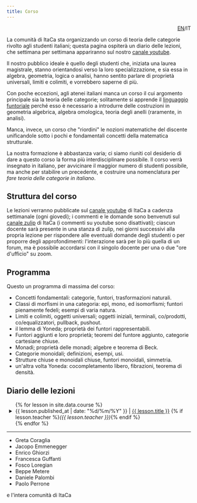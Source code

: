 ```yaml
---
title: Corso
---
```


<div style="text-align: right"><a href="course-eng.html">EN</a>/IT</div>

La comunità di ItaCa sta organizzando un corso di teoria delle categorie rivolto agli studenti italiani; questa pagina ospiterà un diario delle lezioni, che settimana per settimana appariranno sul nostro [canale youtube](https://www.youtube.com/channel/UCKdVVjPg_dHhbIiuzLh4Llg).

Il nostro pubblico ideale è quello degli studenti che, iniziata una laurea magistrale, stanno orientandosi verso la loro specializzazione, e sia essa in algebra, geometria, logica o analisi, hanno sentito parlare di proprietà universali, limiti e colimiti, e vorrebbero saperne di più.

Con poche eccezioni, agli atenei italiani manca un corso il cui argomento principale sia la teoria delle categorie; solitamente si apprende il [linguaggio funtoriale](https://ncatlab.org/nlab/files/GrothendieckIntroductionLangageFonctoriel1965.pdf) perché esso è necessario a introdurre delle costruzioni in geometria algebrica, algebra omologica, teoria degli anelli (raramente, in analisi).

Manca, invece, un corso che "riordini" le nozioni matematiche del discente unificandole sotto i pochi e fondamentali concetti della matematica strutturale.

La nostra formazione è abbastanza varia; ci siamo riuniti col desiderio di dare a questo corso la forma più interdisciplinare possibile. Il corso verrà insegnato in italiano, per avvicinare il maggior numero di studenti possibile, ma anche per stabilire un precedente, e costruire una nomenclatura per _fare teoria delle categorie in italiano_.

## Struttura del corso

Le lezioni verranno pubblicate sul [canale youtube](https://www.youtube.com/channel/UCKdVVjPg_dHhbIiuzLh4Llg/videos) di ItaCa a cadenza settimanale (ogni giovedì); i commenti e le domande sono benvenuti sul [canale zulip](https://itaca.zulipchat.com/) di ItaCa (i commenti su youtube sono disattivati); ciascun docente sarà presente in una stanza di zulip, nei giorni successivi alla propria lezione per rispondere alle eventuali domande degli studenti o per proporre degli approfondimenti: l'interazione sarà per lo più quella di un forum, ma è possibile accordarsi con il singolo docente per una o due "ore d'ufficio" su zoom.

## Programma

Questo un programma di massima del corso:

- Concetti fondamentali: categorie, funtori, trasformazioni naturali.
- Classi di morfismi in una categoria: epi, mono, ed isomorfismi; funtori pienamente fedeli; esempi di varia natura.
- Limiti e colimiti, oggetti universali; oggetti iniziali, terminali, co/prodotti, co/equalizzatori, pullback, pushout.
- il lemma di Yoneda; proprietà dei funtori rappresentabili.
- Funtori aggiunti e loro proprietà; teoremi del funtore aggiunto, categorie cartesiane chiuse.
- Monadi; proprietà delle monadi; algebre e teorema di Beck.
- Categorie monoidali; definizioni, esempi, usi.
- Strutture chiuse e monoidali chiuse, funtori monoidali, simmetria.
- un'altra volta Yoneda: cocompletamento libero, fibrazioni, teorema di densità.


## Diario delle lezioni

<style>
  ul.lessons {
    list-style: none;
  }
  ul.lessons details > summary:first-of-type {
    list-style-position: outside;
  }
  ul.lessons details > summary.empty {
    list-style-type: none;
  }
  ul.lessons ul {
    padding-inline-start: 20px;
  }
</style>

<ul class="lessons">
  {% for lesson in site.data.course %}
    <li>
      <details>
        <summary {% if lesson.sections.size == 0 %}class="empty"{% endif %}>
          <time datetime="{{ lesson.published_at }}">{{ lesson.published_at | date: "%d/%m/%Y" }}</time> |
          <a href="{{ lesson.url }}">{{ lesson.title }}</a>
          {% if lesson.teacher %}<em>({{ lesson.teacher }})</em>{% endif %}
        </summary>
        <ul>
          {% for section in lesson.sections %}
            <li>
              <a href="{{ section.url }}">{{ section.stamp }}</a>
              {{ section.label }}
            </li>
          {% endfor %}
        </ul>
      </details>
    </li>
  {% endfor %}
</ul>

<!-- 1. 7/10/2021  teaser; presentazione dei docenti, alcune idee sul contenuto del corso. [video](https://youtu.be/DIXypXx8-DE) -->
<!-- 2. 14/10/2021 _Paolo Perrone_. Concetti fondamentali: Definizione di categoria. [video](https://youtu.be/2kSgmgo1GO8) -->
<!-- 3. 21/10/2021 _Paolo Perrone_. Concetti fondamentali: Funtori. [video](https://youtu.be/M6iAJO0T-vs) -->
<!-- 4. 28/10/2021 _Paolo Perrone_. Concetti fondamentali: Trasformazioni naturali. [video](https://youtu.be/pgRWfh25x7M) -->
<!-- 5. 4/11/2021  _Enrico Ghiorzi_. Epi e mono: Definizioni base, sezioni e retrazioni. [video](https://youtu.be/YDr_SMoTuCY) -->
<!-- 6. 11/11/2021 _Enrico Ghiorzi_. Epi e mono: Esempi ed esercizi. [video](https://youtu.be/KmrSR3ecCPE) -->
<!-- 7. 18/11/2021 _Enrico Ghiorzi_. Equivalenze; funtori pieni e fedeli; caratterizzazione delle equivalenze; categorie scheletriche. [video](https://youtu.be/VYHqaSKqnh4) -->
<!-- 8. 25/11/2021 _Jacopo Emmenegger_. Prodotti finiti e oggetto terminale, esempi; coprodotti finiti e oggetto iniziale, esempi. [video](https://youtu.be/KQBvmxgV65Y) -->
<!--- 9. _Jacopo Emmenegger_ Limiti come coni universali e loro unicità; limiti particolari (prodotti, equalizzatori, pullback), esempi; limiti generati da limiti particolari; colimiti come coni universali, colimiti particolari (coprodotti, coequalizzatori, pushout), esempi. -->
<!--- 10. _Jacopo Emmenegger_ Funtori che preservano e riflettono (co)limiti, esempi, condizioni sufficienti. -->
<!--- 11. _Fosco Loregian_ intuizione sul lemma di Yoneda; funtori rappresentabili ed esempi -->
<!--- 12. _Fosco Loregian_ Altri esempi di funtori rappresentabili; dimostrazione del lemma di Yoneda -->
<!--- 13. _Fosco Loregian_ Esempi ed applicazioni del lemma di Yoneda: in categorie di poset, poset come categorie, azioni di gruppi, etc. -->
<!--- 14. _Jacopo Emmenegger_ Aggiunzioni tramite biezioni naturali, strutture libere come funtori aggiunti, esempi; (co)unità e sua proprietà universale, identità triangolari, equivalenza delle definizioni; aggiunzioni ed equivalenze; esempi. -->
<!--- 15. _Jacopo Emmenegger_ Composizione e unicità di funtori aggiunti; applicazioni: anelli di polinomi, (co)limiti; aggiunti pieni/fedeli e (co)unità epi/mono. -->
<!--- 16. _Jacopo Emmenegger_ Esponenziali e categorie cartesiane chiuse, esponenziale come aggiunto destro, esempi e non esempi; funtori aggiunti e funtori che preservano (co)limiti, applicazioni, esempi, sottocategorie riflessive. -->
<!--- 17. _Jacopo Emmenegger_ Teorema del funtore aggiunto *DA FARE*. -->

---

- Greta Coraglia
- Jacopo Emmenegger
- Enrico Ghiorzi
- Francesca Guffanti
- Fosco Loregian
- Beppe Metere
- Daniele Palombi
- Paolo Perrone

e l'intera comunità di ItaCa
